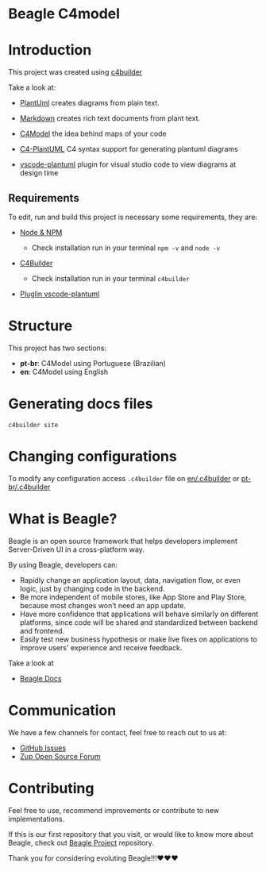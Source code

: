 # Beagle C4model

# Introduction

This project was created using [c4builder](https://adrianvlupu.github.io/C4-Builder/)


Take a look at: 

- [PlantUml](http://plantuml.com/) creates diagrams from plain text.

- [Markdown](https://guides.github.com/features/mastering-markdown/) creates rich text documents from plant text.

- [C4Model](https://c4model.com/) the idea behind maps of your code

- [C4-PlantUML](https://github.com/RicardoNiepel/C4-PlantUML) C4 syntax support for generating plantuml diagrams

- [vscode-plantuml](https://github.com/qjebbs/vscode-plantuml) plugin for visual studio code to view diagrams at design time

## Requirements
To edit, run and build this project is necessary some requirements, they are:
* [Node & NPM](https://nodejs.org/en/)
  - Check installation run in your terminal `npm -v` and `node -v`
* [C4Builder](https://adrianvlupu.github.io/C4-Builder/)
  - Check installation run in your terminal `c4builder`

* [Pluglin vscode-plantuml](https://github.com/qjebbs/vscode-plantuml) 

# Structure

This project has two sections:

- **pt-br**: C4Model using Portuguese (Brazilian) 
- **en**: C4Model using English 

# Generating docs files
 
 `c4builder site`


# Changing configurations

To modify any configuration access `.c4builder` file on [en/.c4builder](https://github.com/ZupIT/myproject-c4model//tree/main/en/.c4builder)  or [pt-br/.c4builder](https://github.com/ZupIT/myproject-c4model//tree/main/pt-br/.c4builder)

# What is Beagle?

Beagle is an open source framework that helps developers implement Server-Driven UI in a cross-platform way.

By using Beagle, developers can:

 - Rapidly change an application layout, data, navigation flow, or even logic, just by changing code in the backend.
 - Be more independent of mobile stores, like App Store and Play Store, because most changes won’t need an app update.
 - Have more confidence that applications will behave similarly on different platforms, since code will be shared and standardized between backend and frontend.
 - Easily test new business hypothesis or make live fixes on applications to improve users' experience and receive feedback.

Take a look at 

- [Beagle Docs](https://docs.usebeagle.io) 


# Communication

We have a few channels for contact, feel free to reach out to us at:

- [GitHub Issues](https://github.com/ZupIT/beagle/issues)
- [Zup Open Source Forum](https://forum.zup.com.br)

# Contributing

Feel free to use, recommend improvements or contribute to new implementations.

If this is our first repository that you visit, or would like to know more about Beagle,
check out [Beagle Project](https://github.com/ZupIT/beagle) repository.

Thank you for considering evoluting Beagle!!!:heart::heart::heart:
